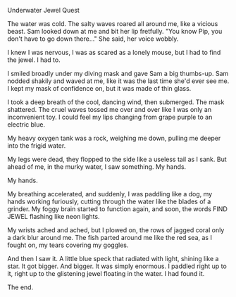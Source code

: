 Underwater Jewel Quest

The water was cold. The salty waves roared all around me, like a vicious beast. Sam looked down at me and bit her lip fretfully. "You know Pip, you don't have to go down there..." She said, her voice wobbly.

I knew I was nervous, I was as scared as a lonely mouse, but I had to find the jewel. I had to.

I smiled broadly under my diving mask and gave Sam a big thumbs-up. Sam nodded shakily and waved at me, like it was the last time she'd ever see me. I kept my mask of confidence on, but it was made of thin glass.

I took a deep breath of the cool, dancing wind, then submerged. The mask shattered. The cruel waves tossed me over and over like I was only an inconvenient toy. I could feel my lips changing from grape purple to an electric blue.

My heavy oxygen tank was a rock, weighing me down, pulling me deeper into the frigid water.

My legs were dead, they flopped to the side like a useless tail as I sank. But ahead of me, in the murky water, I saw something. My hands.

My hands.

My breathing accelerated, and suddenly, I was paddling like a dog, my hands working furiously, cutting through the water like the blades of a grinder. My foggy brain started to function again, and soon, the words FIND JEWEL flashing like neon lights.

My wrists ached and ached, but I plowed on, the rows of jagged coral only a dark blur around me. The fish parted around me like the red sea, as I fought on, my tears covering my goggles.

And then I saw it.
A little blue speck that radiated with light, shining like a star. It got bigger. And bigger. It was simply enormous. I paddled right up to it, right up to the glistening jewel floating in the water. I had found it.

The end.
